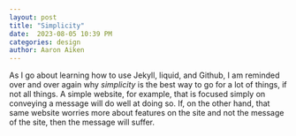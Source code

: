 ```yaml
---
layout: post
title: "Simplicity"
date:  2023-08-05 10:39 PM
categories: design
author: Aaron Aiken
---
```

As I go about learning how to use Jekyll, liquid, and Github, I am reminded over and over again why _simplicity_ is the best way to go for a lot of things, if not all things. A simple website, for example, that is focused simply on conveying a message will do well at doing so. If, on the other hand, that same website worries more about features on the site and not the message of the site, then the message will suffer. 